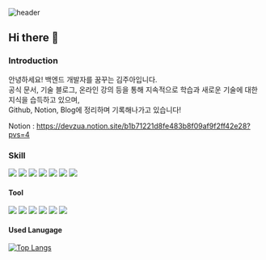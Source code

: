 ![header](https://capsule-render.vercel.app/api?type=egg&color=auto&height=150&section=header&text=Welcome!%20My%20Github!&fontSize=35)
## Hi there 👋


### Introduction
안녕하세요! 백엔드 개발자를 꿈꾸는 김주아입니다.\
공식 문서, 기술 블로그, 온라인 강의 등을 통해 지속적으로 학습과 새로운 기술에 대한 지식을 습득하고 있으며,\
Github, Notion, Blog에 정리하며 기록해나가고 있습니다!

Notion : https://devzua.notion.site/b1b71221d8fe483b8f09af9f2ff42e28?pvs=4

### Skill
<img src="https://img.shields.io/badge/Spring-6DB33F?style=for-the-badge&logo=spring&logoColor=white"/> <img src="https://img.shields.io/badge/springboot-6DB33F?style=for-the-badge&logo=springboot&logoColor=white"/>
<img src="https://img.shields.io/badge/JUnit5-25A162?style=for-the-badge&logo=junit5&logoColor=white"/>
<img src="https://img.shields.io/badge/AWS EC2-FF9900?style=for-the-badge&logo=amazonec2s&logoColor=white"/>
<img src="https://img.shields.io/badge/AWS S3-569A31?style=for-the-badge&logo=amazons3&logoColor=white"/>
<img src="https://img.shields.io/badge/AWS RDS-527FFF?style=for-the-badge&logo=amazonrds&logoColor=white"/>
<img src="https://img.shields.io/badge/Github-181717?style=for-the-badge&logo=githubs&logoColor=white"/>


#### Tool
<img src="https://img.shields.io/badge/IntelliJ IDEA-000000?style=flat-square&logo=intellijidea&logoColor=white"/> <img src="https://img.shields.io/badge/WebStorm-000000?style=flat-square&logo=webstorm&logoColor=white"/>
<img src="https://img.shields.io/badge/DataGrip-000000?style=flat-square&logo=datagrip&logoColor=white"/>
<img src="https://img.shields.io/badge/Visual Sutido Code-007ACC?style=flat-square&logo=visualstudiocode&logoColor=white"/>
<img src="https://img.shields.io/badge/Slack-4A154B?style=flat-square&logo=slack&logoColor=white"/>
<img src="https://img.shields.io/badge/Asana-F06A6A?style=flat-square&logo=asana&logoColor=white"/>


#### Used Lanugage
[![Top Langs](https://github-readme-stats.vercel.app/api/top-langs/?username=DevZua&layout=compact)](https://github.com/Devzua/github-readme-stats)

